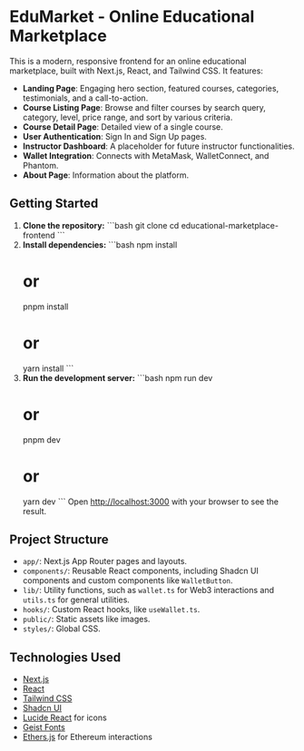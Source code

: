 # EduMarket - Online Educational Marketplace

This is a modern, responsive frontend for an online educational marketplace, built with Next.js, React, and Tailwind CSS. It features:

-   **Landing Page**: Engaging hero section, featured courses, categories, testimonials, and a call-to-action.
-   **Course Listing Page**: Browse and filter courses by search query, category, level, price range, and sort by various criteria.
-   **Course Detail Page**: Detailed view of a single course.
-   **User Authentication**: Sign In and Sign Up pages.
-   **Instructor Dashboard**: A placeholder for future instructor functionalities.
-   **Wallet Integration**: Connects with MetaMask, WalletConnect, and Phantom.
-   **About Page**: Information about the platform.

## Getting Started

1.  **Clone the repository:**
    \`\`\`bash
    git clone <repository-url>
    cd educational-marketplace-frontend
    \`\`\`
2.  **Install dependencies:**
    \`\`\`bash
    npm install
    # or
    pnpm install
    # or
    yarn install
    \`\`\`
3.  **Run the development server:**
    \`\`\`bash
    npm run dev
    # or
    pnpm dev
    # or
    yarn dev
    \`\`\`
    Open [http://localhost:3000](http://localhost:3000) with your browser to see the result.

## Project Structure

-   `app/`: Next.js App Router pages and layouts.
-   `components/`: Reusable React components, including Shadcn UI components and custom components like `WalletButton`.
-   `lib/`: Utility functions, such as `wallet.ts` for Web3 interactions and `utils.ts` for general utilities.
-   `hooks/`: Custom React hooks, like `useWallet.ts`.
-   `public/`: Static assets like images.
-   `styles/`: Global CSS.

## Technologies Used

-   [Next.js](https://nextjs.org/)
-   [React](https://react.dev/)
-   [Tailwind CSS](https://tailwindcss.com/)
-   [Shadcn UI](https://ui.shadcn.com/)
-   [Lucide React](https://lucide.dev/icons/) for icons
-   [Geist Fonts](https://vercel.com/font)
-   [Ethers.js](https://docs.ethers.org/v6/) for Ethereum interactions
